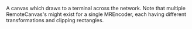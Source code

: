 A canvas which draws to a terminal across the network.  Note that multiple RemoteCanvas's might exist for a single MREncoder, each having different transformations and clipping rectangles.